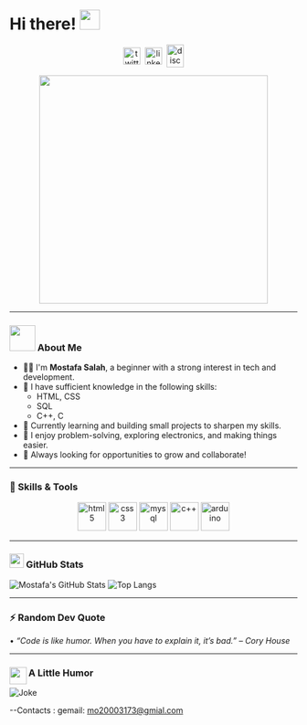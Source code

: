 # Hi there! <img src="https://github.com/TheDudeThatCode/TheDudeThatCode/blob/master/Assets/Hi.gif" width="35" />

<p align="center">
<img align="center" src="https://cdn.jsdelivr.net/npm/simple-icons@3.0.1/icons/twitter.svg" alt="twitter" height="30" width="30" />&nbsp;
<img align="center" src="https://cdn.jsdelivr.net/npm/simple-icons@3.0.1/icons/linkedin.svg" alt="linkedin" height="30" width="30" />&nbsp;
<img align="center" src="https://cdn.jsdelivr.net/npm/simple-icons@3.0.1/icons/discord.svg" alt="discord" height="40" width="30" />
</p>

<div align="center">
  <img src="https://media.giphy.com/media/qgQUggAC3Pfv687qPC/giphy.gif" width="400" />
</div>

---

### <img src="https://github.com/TheDudeThatCode/TheDudeThatCode/blob/master/Assets/Developer.gif" width="45" /> About Me

- 🧑‍💻 I'm **Mostafa Salah**, a beginner with a strong interest in tech and development.
- 📘 I have sufficient knowledge in the following skills:
  - HTML, CSS
  - SQL
  - C++, C
- 🔧 Currently learning and building small projects to sharpen my skills.
- 💬 I enjoy problem-solving, exploring electronics, and making things easier.
- 🌱 Always looking for opportunities to grow and collaborate!

---

### 🧠 Skills & Tools

<p align="center">
  <img src="https://www.vectorlogo.zone/logos/w3_html5/w3_html5-icon.svg" alt="html5" width="50" height="50"/>
  <img src="https://www.vectorlogo.zone/logos/w3_css/w3_css-icon.svg" alt="css3" width="50" height="50"/>
  <img src="https://www.vectorlogo.zone/logos/mysql/mysql-icon.svg" alt="mysql" width="50" height="50"/>
  <img src="https://www.vectorlogo.zone/logos/cplusplus/cplusplus-icon.svg" alt="c++" width="50" height="50"/>
  <img src="https://www.vectorlogo.zone/logos/arduino/arduino-icon.svg" alt="arduino" width="50" height="50"/>
</p>

---

### <img src='https://media1.giphy.com/media/du3J3cXyzhj75IOgvA/giphy.gif' width='25' /> GitHub Stats

![Mostafa's GitHub Stats](https://github-readme-stats.vercel.app/api?username=your-github-username&show_icons=true&theme=radical)
![Top Langs](https://github-readme-stats.vercel.app/api/top-langs/?username=your-github-username&layout=compact&theme=radical)

---

### ⚡ Random Dev Quote

<!--STARTS_HERE_QUOTE_README-->
• <i>“Code is like humor. When you have to explain it, it’s bad.” – Cory House</i>
<!--ENDS_HERE_QUOTE_README-->

---

### <img align="left" src="https://media.giphy.com/media/SWoSkN6DxTszqIKEqv/giphy.gif" width="30" /> A Little Humor

<img src="https://readme-jokes.vercel.app/api" alt="Joke" />

--Contacts :
gemail: mo20003173@gmial.com
